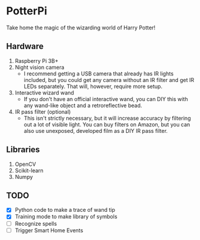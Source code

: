 # PotterPi
Take home the magic of the wizarding world of Harry Potter!  
## Hardware
1. Raspberry Pi 3B+ 
2. Night vision camera 
   - I recommend getting a USB camera that already has IR lights included, but you could get any camera without an IR filter and get IR LEDs separately. 
   That will, however, require more setup.
3. Interactive wizard wand 
   - If you don't have an official interactive wand, you can DIY this with any wand-like object and a retroreflective bead.
4. IR pass filter (optional)
   - This isn't strictly necessary, but it will increase accuracy by filtering out a lot of visible light. You can buy filters on Amazon, but you can also use unexposed, developed film as a DIY IR pass filter.
   
## Libraries
1. OpenCV
2. Scikit-learn
3. Numpy
   
## TODO
- [x] Python code to make a trace of wand tip
- [x] Training mode to make library of symbols
- [ ] Recognize spells
- [ ] Trigger Smart Home Events
